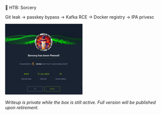 🧙 HTB: Sorcery

Git leak → passkey bypass → Kafka RCE → Docker registry → IPA privesc

<img src="https://raw.githubusercontent.com/inkedqt/ctf-writeups/main/HTB/proofs/sorcery.png" style="width:50%;" />

_Writeup is private while the box is still active. Full version will be published upon retirement._
